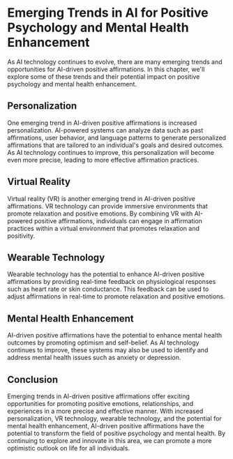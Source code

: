 Emerging Trends in AI for Positive Psychology and Mental Health Enhancement
===========================================================================================================================================================

As AI technology continues to evolve, there are many emerging trends and opportunities for AI-driven positive affirmations. In this chapter, we'll explore some of these trends and their potential impact on positive psychology and mental health enhancement.

Personalization
---------------

One emerging trend in AI-driven positive affirmations is increased personalization. AI-powered systems can analyze data such as past affirmations, user behavior, and language patterns to generate personalized affirmations that are tailored to an individual's goals and desired outcomes. As AI technology continues to improve, this personalization will become even more precise, leading to more effective affirmation practices.

Virtual Reality
---------------

Virtual reality (VR) is another emerging trend in AI-driven positive affirmations. VR technology can provide immersive environments that promote relaxation and positive emotions. By combining VR with AI-powered positive affirmations, individuals can engage in affirmation practices within a virtual environment that promotes relaxation and positivity.

Wearable Technology
-------------------

Wearable technology has the potential to enhance AI-driven positive affirmations by providing real-time feedback on physiological responses such as heart rate or skin conductance. This feedback can be used to adjust affirmations in real-time to promote relaxation and positive emotions.

Mental Health Enhancement
-------------------------

AI-driven positive affirmations have the potential to enhance mental health outcomes by promoting optimism and self-belief. As AI technology continues to improve, these systems may also be used to identify and address mental health issues such as anxiety or depression.

Conclusion
----------

Emerging trends in AI-driven positive affirmations offer exciting opportunities for promoting positive emotions, relationships, and experiences in a more precise and effective manner. With increased personalization, VR technology, wearable technology, and the potential for mental health enhancement, AI-driven positive affirmations have the potential to transform the field of positive psychology and mental health. By continuing to explore and innovate in this area, we can promote a more optimistic outlook on life for all individuals.
